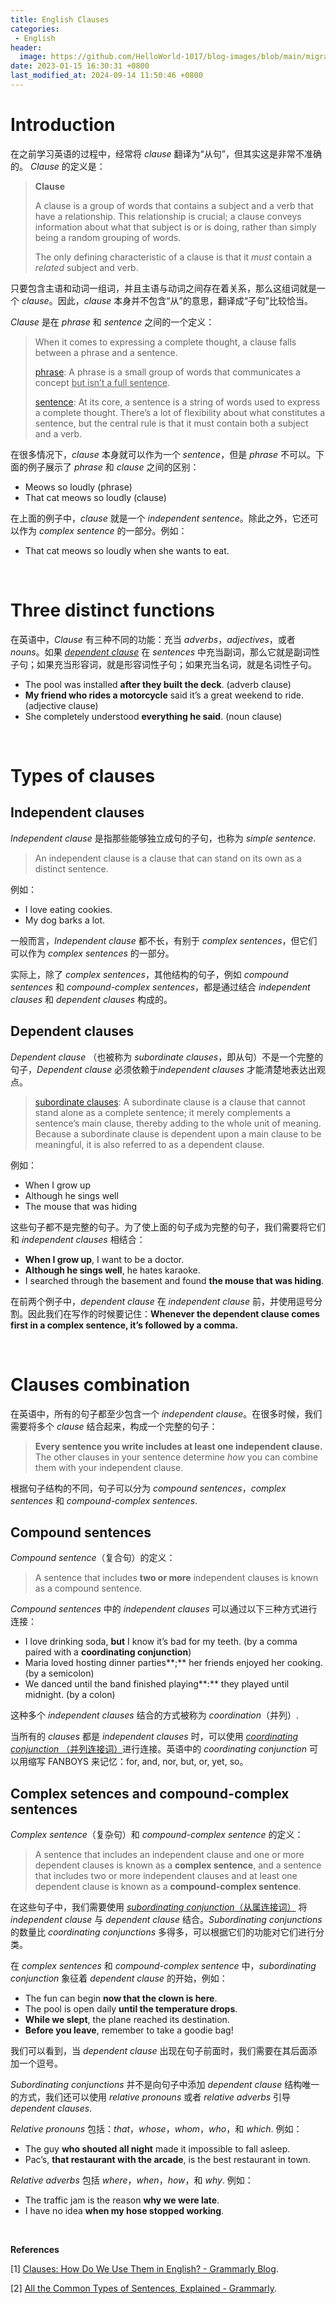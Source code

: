 ```yaml
---
title: English Clauses
categories: 
 - English
header:
  image: https://github.com/HelloWorld-1017/blog-images/blob/main/migration/DeLLLaptop/20230115-clause.png?raw=true
date: 2023-01-15 16:30:31 +0800
last_modified_at: 2024-09-14 11:50:46 +0800
---
```


# Introduction

在之前学习英语的过程中，经常将 *clause* 翻译为“从句”，但其实这是非常不准确的。 *Clause* 的定义是：

> **Clause**
>
> A clause is a group of words that contains a subject and a verb that have a relationship. This relationship is crucial; a clause conveys information about what that subject is or is doing, rather than simply being a random grouping of words.
>
> The only defining characteristic of a clause is that it *must* contain a *related* subject and verb.

只要包含主语和动词一组词，并且主语与动词之间存在着关系，那么这组词就是一个 *clause*。因此，*clause* 本身并不包含“从”的意思，翻译成“子句”比较恰当。

*Clause* 是在 *phrase* 和 *sentence* 之间的一个定义：

> When it comes to expressing a complete thought, a clause falls between a phrase and a sentence. 
>
> [phrase](https://www.grammarly.com/blog/phrases/): A phrase is a small group of words that communicates a concept <u>but isn’t a full sentence</u>.
>
> [sentence](https://www.grammarly.com/blog/sentences/): At its core, a sentence is a string of words used to express a complete thought. There’s a lot of flexibility about what constitutes a sentence, but the central rule is that it must contain both a subject and a verb.

在很多情况下，*clause* 本身就可以作为一个 *sentence*，但是 *phrase* 不可以。下面的例子展示了 *phrase* 和 *clause* 之间的区别：

- Meows so loudly (phrase)
- That cat meows so loudly (clause)

在上面的例子中，*clause* 就是一个 *independent sentence*。除此之外，它还可以作为 *complex sentence* 的一部分。例如：

- That cat meows so loudly when she wants to eat.

<br>

# Three distinct functions

在英语中，*Clause* 有三种不同的功能：充当 *adverbs*，*adjectives*，或者 *nouns*。如果 *<u>dependent clause</u>* 在 *sentences* 中充当副词，那么它就是副词性子句；如果充当形容词，就是形容词性子句；如果充当名词，就是名词性子句。

- The pool was installed **after they built the deck**. (adverb clause)
- **My friend who rides a motorcycle** said it’s a great weekend to ride. (adjective clause)
- She completely understood **everything he said**. (noun clause)

<br>

# Types of clauses

## **Independent clauses**

*Independent clause* 是指那些能够独立成句的子句，也称为 *simple sentence*. 

> An independent clause is a clause that can stand on its own as a distinct sentence.

例如：

- I love eating cookies.
- My dog barks a lot. 

一般而言，*Independent clause* 都不长，有别于 *complex sentences*，但它们可以作为 *complex sentences* 的一部分。

实际上，除了 *complex sentences*，其他结构的句子，例如 *compound sentences* 和 *compound-complex sentences*，都是通过结合 *independent clauses* 和 *dependent clauses* 构成的。

## Dependent clauses

*Dependent clause* （也被称为 *subordinate clauses*，即从句）不是一个完整的句子，*Dependent clause* 必须依赖于*independent clauses* 才能清楚地表达出观点。

>  [subordinate clauses](https://www.grammarly.com/blog/subordinate-clause/): A subordinate clause is a clause that cannot stand alone as a complete sentence; it merely complements a sentence’s main clause, thereby adding to the whole unit of meaning. Because a subordinate clause is dependent upon a main clause to be meaningful, it is also referred to as a dependent clause.

例如：

- When I grow up
- Although he sings well
- The mouse that was hiding

这些句子都不是完整的句子。为了使上面的句子成为完整的句子，我们需要将它们和 *independent clauses* 相结合：

- **When I grow up**, I want to be a doctor.
- **Although he sings well**, he hates karaoke.
- I searched through the basement and found **the mouse that was hiding**.

在前两个例子中，*dependent clause* 在 *independent clause* 前，并使用逗号分割。因此我们在写作的时候要记住：**Whenever the dependent clause comes first in a complex sentence, it’s followed by a comma.** 

<br>

# Clauses combination

在英语中，所有的句子都至少包含一个 *independent clause*。在很多时候，我们需要将多个 *clause* 结合起来，构成一个完整的句子：

> **Every sentence you write includes at least one independent clause.** The other clauses in your sentence determine *how* you can combine them with your independent clause. 

根据句子结构的不同，句子可以分为 *compound sentences*，*complex sentences* 和 *compound-complex sentences*.

## Compound sentences

*Compound sentence*（复合句）的定义：

> A sentence that includes **two or more** independent clauses is known as a compound sentence. 

*Compound sentences* 中的 *independent clauses* 可以通过以下三种方式进行连接：

- I love drinking soda, **but** I know it’s bad for my teeth. (by a comma paired with a **coordinating conjunction**)
- Maria loved hosting dinner parties**;** her friends enjoyed her cooking. (by a semicolon)
- We danced until the band finished playing**:** they played until midnight. (by a colon)

这种多个 *independent clauses* 结合的方式被称为 *coordination*（并列）.

当所有的 *clauses* 都是 *independent clauses* 时，可以使用 [*coordinating conjunction* （并列连接词）](https://www.grammarly.com/blog/coordinating-conjunctions/)进行连接。英语中的 *coordinating conjunction* 可以用缩写 FANBOYS 来记忆：for, and, nor, but, or, yet, so。

## Complex setences and compound-complex sentences

*Complex sentence*（复杂句）和 *compound-complex sentence* 的定义：

> A sentence that includes an independent clause and one or more dependent clauses is known as a **complex sentence**, and a sentence that includes two or more independent clauses and at least one dependent clause is known as a **compound-complex sentence**. 

在这些句子中，我们需要使用 [*subordinating conjunction*（从属连接词）](https://www.grammarly.com/blog/subordinating-conjunctions/) 将 *independent clause* 与 *dependent clause* 结合。*Subordinating conjunctions* 的数量比 *coordinating conjunctions* 多得多，可以根据它们的功能对它们进行分类。

在 *complex sentences* 和 *compound-complex sentence* 中，*subordinating conjunction* 象征着 *dependent clause* 的开始，例如：

- The fun can begin **now that the clown is here**.
- The pool is open daily **until the temperature drops**.
- **While we slept**, the plane reached its destination.
- **Before you leave**, remember to take a goodie bag!

我们可以看到，当 *dependent clause* 出现在句子前面时，我们需要在其后面添加一个逗号。

*Subordinating conjunctions* 并不是向句子中添加 *dependent clause* 结构唯一的方式，我们还可以使用 *relative pronouns* 或者 *relative adverbs* 引导 *dependent clauses*.

*Relative pronouns* 包括：*that*，*whose*，*whom*，*who*，和 *which*. 例如：

- The guy **who shouted all night** made it impossible to fall asleep.
- Pac’s, **that restaurant with the arcade**, is the best restaurant in town.

*Relative adverbs* 包括 *where*，*when*，*how*，和 *why*. 例如：

- The traffic jam is the reason **why we were late**. 
- I have no idea **when my hose stopped working**.

<br>

**References**

[1] [Clauses: How Do We Use Them in English? - Grammarly Blog](https://www.grammarly.com/blog/clauses/?gclid=CjwKCAiAwomeBhBWEiwAM43YIOJX1u6_kaxc-ZyurHZghnf-K5U2bl0cyVkYtNHbs8RB5zMtDXiYdRoCztQQAvD_BwE&gclsrc=aw.ds).

[2] [All the Common Types of Sentences, Explained - Grammarly](https://www.grammarly.com/blog/types-of-sentences/).

